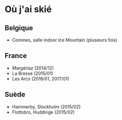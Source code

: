 # Où j'ai skié

## Belgique

- Comines, salle indoor Ice Mountain (plusieurs fois) 

## France
- Margériaz (2014/12)
- La Bresse (2015/01)
- Les Arcs (2016/01, 2017/01)

## Suède

- Hammerby, Stockholm (2015/02)
- Flottsbro, Huddinge (2015/02)